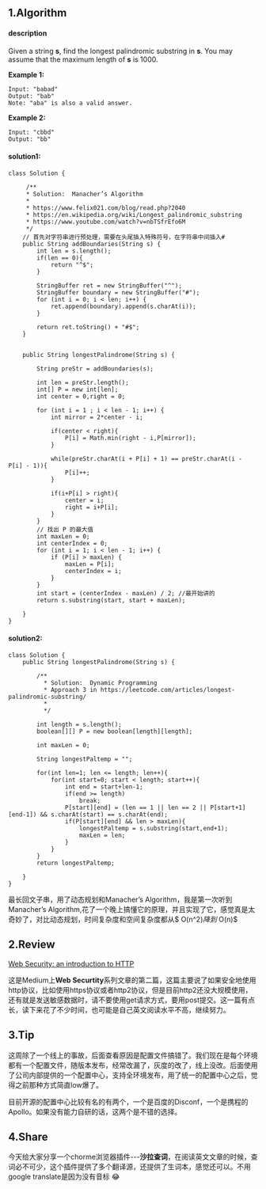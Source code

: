 ## 1.Algorithm

#### description

Given a string **s**, find the longest palindromic substring in **s**. You may assume that the maximum length of **s** is 1000.

**Example 1:**

```
Input: "babad"
Output: "bab"
Note: "aba" is also a valid answer.
```

**Example 2:**

```
Input: "cbbd"
Output: "bb"
```



#### solution1:

```
class Solution {

     /**
     * Solution:  Manacher’s Algorithm
     *
     * https://www.felix021.com/blog/read.php?2040
     * https://en.wikipedia.org/wiki/Longest_palindromic_substring
     * https://www.youtube.com/watch?v=nbTSfrEfo6M
     */
    // 首先对字符串进行预处理，需要在头尾插入特殊符号，在字符串中间插入#
    public String addBoundaries(String s) {
        int len = s.length();
        if(len == 0){
            return "^$";
        }

        StringBuffer ret = new StringBuffer("^");
        StringBuffer boundary = new StringBuffer("#");
        for (int i = 0; i < len; i++) {
            ret.append(boundary).append(s.charAt(i));
        }

        return ret.toString() + "#$";
    }
    
    
    public String longestPalindrome(String s) {
        
        String preStr = addBoundaries(s);

        int len = preStr.length();
        int[] P = new int[len];
        int center = 0,right = 0;

        for (int i = 1 ; i < len - 1; i++) {
            int mirror = 2*center - i;

            if(center < right){
                P[i] = Math.min(right - i,P[mirror]);
            }

            while(preStr.charAt(i + P[i] + 1) == preStr.charAt(i - P[i] - 1)){
                P[i]++;
            }

            if(i+P[i] > right){
                center = i;
                right = i+P[i];
            }
        }
        // 找出 P 的最大值
        int maxLen = 0;
        int centerIndex = 0;
        for (int i = 1; i < len - 1; i++) {
            if (P[i] > maxLen) {
                maxLen = P[i];
                centerIndex = i;
            }
        }
        int start = (centerIndex - maxLen) / 2; //最开始讲的
        return s.substring(start, start + maxLen);
        
    }
}
```

#### solution2:

```
class Solution {
    public String longestPalindrome(String s) {
        
        /**
          * Solution:  Dynamic Programming
          * Approach 3 in https://leetcode.com/articles/longest-palindromic-substring/
          *
          */
        
        int length = s.length();
        boolean[][] P = new boolean[length][length];
        
        int maxLen = 0;
        
        String longestPaltemp = "";
        
        for(int len=1; len <= length; len++){
            for(int start=0; start < length; start++){
                int end = start+len-1;
                if(end >= length)
                    break;
                P[start][end] = (len == 1 || len == 2 || P[start+1][end-1]) && s.charAt(start) == s.charAt(end);
                if(P[start][end] && len > maxLen){
                    longestPaltemp = s.substring(start,end+1);
                    maxLen = len;
                }
            }
        }
        return longestPaltemp;
        
    }
}
```

最长回文子串，用了动态规划和Manacher’s Algorithm，我是第一次听到Manacher’s Algorithm,花了一个晚上搞懂它的原理，并且实现了它，感觉真是太奇妙了，对比动态规划，时间复杂度和空间复杂度都从$ O(n^2)$降到$ O(n)$



## 2.Review

[Web Security: an introduction to HTTP](https://medium.freecodecamp.org/web-security-an-introduction-to-http-5fa07140f9b3)

这是Medium上**Web Securtity**系列文章的第二篇，这篇主要说了如果安全地使用http协议，比如使用https协议或者http2协议，但是目前http2还没大规模使用，还有就是发送敏感数据时，请不要使用get请求方式，要用post提交。这一篇有点长，读下来花了不少时间，也可能是自己英文阅读水平不高，继续努力。



## 3.Tip

这周除了一个线上的事故，后面查看原因是配置文件搞错了。我们现在是每个环境都有一个配置文件，随版本发布，经常改漏了，灰度的改了，线上没改。后面使用了公司内部提供的一个配置中心，支持全环境发布，用了统一的配置中心之后，觉得之前那种方式简直low爆了。

目前开源的配置中心比较有名的有两个，一个是百度的Disconf，一个是携程的Apollo。如果没有能力自研的话，这两个是不错的选择。



## 4.Share

今天给大家分享一个chorme浏览器插件---**沙拉查词**，在阅读英文文章的时候，查词必不可少，这个插件提供了多个翻译源，还提供了生词本，感觉还可以。不用google translate是因为没有音标 :joy:

